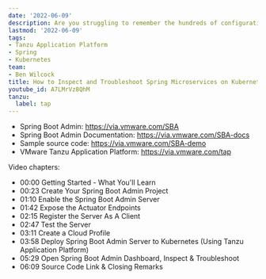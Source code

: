 ```yaml
---
date: '2022-06-09'
description: Are you struggling to remember the hundreds of configurations and settings applied to your microservices? If you're deploying to Kubernetes, even simple tasks like examining the application's environment variables can be challenging. Spring Boot Admin can help. You'll learn how to create a Spring Boot Admin dashboard in this video. You'll also learn how to register apps with this dashboard and how to inspect your application settings using nothing but your mouse and a browser. Let Spring Boot Admin take the stress out of inspecting and troubleshooting your microservices on Kubernetes!
lastmod: '2022-06-09'
tags:
- Tanzu Application Platform
- Spring
- Kubernetes
team:
- Ben Wilcock
title: How to Inspect and Troubleshoot Spring Microservices on Kubernetes
youtube_id: A7LMrVz8QhM
tanzu:
  label: tap
---
```


* Spring Boot Admin: https://via.vmware.com/SBA 
* Spring Boot Admin Documentation: https://via.vmware.com/SBA-docs 
* Sample source code: https://via.vmware.com/SBA-demo 
* VMware Tanzu Application Platform: https://via.vmware.com/tap

Video chapters: 

* 00:00  Getting Started - What You'll Learn 
* 00:23 Create Your Spring Boot Admin Project 
* 01:10 Enable the Spring Boot Admin Server 
* 01:42 Expose the Actuator Endpoints 
* 02:15 Register the Server As A Client 
* 02:47 Test the Server 
* 03:11 Create a Cloud Profile 
* 03:58 Deploy Spring Boot Admin Server to Kubernetes (Using Tanzu Application Platform) 
* 05:29 Open Spring Boot Admin Dashboard, Inspect & Troubleshoot 
* 06:09 Source Code Link & Closing Remarks